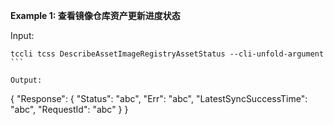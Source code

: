 **Example 1: 查看镜像仓库资产更新进度状态**



Input: 

```
tccli tcss DescribeAssetImageRegistryAssetStatus --cli-unfold-argument ```

Output: 
```
{
    "Response": {
        "Status": "abc",
        "Err": "abc",
        "LatestSyncSuccessTime": "abc",
        "RequestId": "abc"
    }
}
```

